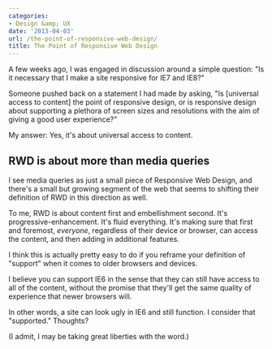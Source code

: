 ```yaml
---
categories:
- Design &amp; UX
date: '2013-04-03'
url: /the-point-of-responsive-web-design/
title: The Point of Responsive Web Design
---
```


A few weeks ago, I was engaged in discussion around a simple question: "Is it necessary that I make a site responsive for IE7 and IE8?"

Someone pushed back on a statement I had made by asking, "Is [universal access to content] the point of responsive design, or is responsive design about supporting a plethora of screen sizes and resolutions with the aim of giving a good user experience?"

My answer: Yes, it's about universal access to content.
<!--more-->
<h2>RWD is about more than media queries</h2>

I see media queries as just a small piece of Responsive Web Design, and there's a small but growing segment of the web that seems to shifting their definition of RWD in this direction as well.

To me, RWD is about content first and embellishment second. It's progressive-enhancement. It's fluid everything. It's making sure that first and foremost, <em>everyone</em>, regardless of their device or browser, can access the content, and then adding in additional features.

I think this is actually pretty easy to do if you reframe your definition of "support" when it comes to older browsers and devices.

I believe you can support IE6 in the sense that they can still have access to all of the content, without the promise that they'll get the same quality of experience that newer browsers will.

In other words, a site can look ugly in IE6 and still function. I consider that "supported." Thoughts?

(I admit, I may be taking great liberties with the word.)